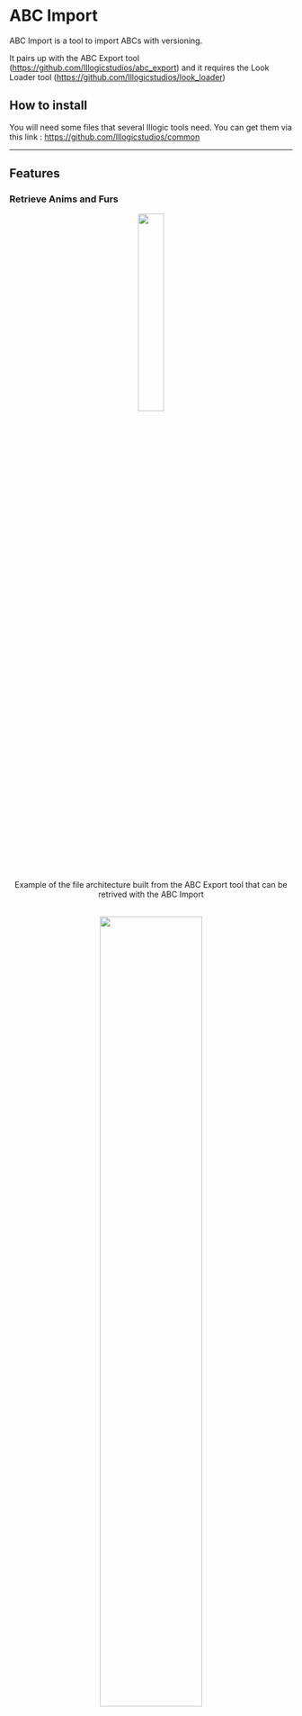 # ABC Import

ABC Import is a tool to import ABCs with versioning.

It pairs up with the ABC Export tool (https://github.com/Illogicstudios/abc_export)
and it requires the Look Loader tool (https://github.com/Illogicstudios/look_loader)

## How to install

You will need some files that several Illogic tools need. You can get them via this link :
https://github.com/Illogicstudios/common

---

## Features

### Retrieve Anims and Furs

<div align="center">
  <span>
    <img src="https://user-images.githubusercontent.com/94440879/219347243-0525e34d-dcf6-425d-8c7c-8554ac32bd87.png" width=30%>
  </span>
  <p weight="bold">Example of the file architecture built from the ABC Export tool that can be retrived with the ABC Import</p>
  <br/>
</div>

<div align="center">
  <span>
    <img src="https://github.com/Illogicstudios/look_loader/assets/117286626/022e7f04-1777-452b-9724-eff0d4db6161" width=60%>
  </span>
  <p weight="bold">You can retrieve the abc anim and the abc fur from a folder</p>
  <br/>
</div>

A valid folder is an existing folder named "abc" or "abc_fur" or the parent folder of one of these.

In the User interface you can visualize the available versions and if the assets are already in the scene. Here no assets are present.

<div align="center">
  <span>
    <img src="https://github.com/Illogicstudios/look_loader/assets/117286626/b3bd4b9e-ed05-4b76-b16e-7ff251750ca7" width=60%>
  </span>
  <p weight="bold">States change when assets are already in the scene</p>
  <br/>
</div>

### Importing and Updating

By selecting a row and clicking the button "Import or Update selection" the abc will be update or import to the version selected in the "Import version" of the abc.

The "look" icons show if the looks and uvs are out of dates.

The checkbox "Set last Looks" updates the looks to the last looks and uvs.
